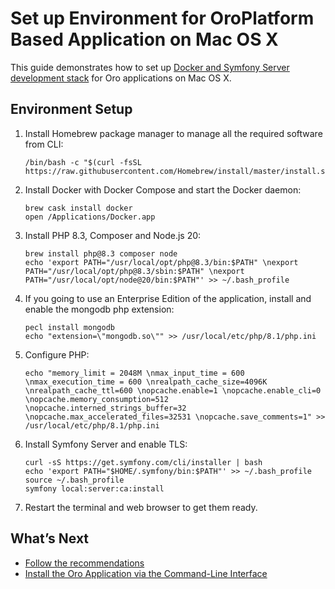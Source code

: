 <a id="setup-dev-env-docker-symfony-mac"></a>

# Set up Environment for OroPlatform Based Application on Mac OS X

This guide demonstrates how to set up [Docker and Symfony Server development stack](docker-and-symfony/index.md#setup-dev-env-docker-symfony) for Oro applications on Mac OS X.

## Environment Setup

1. Install Homebrew package manager to manage all the required software from CLI:
   ```none
   /bin/bash -c "$(curl -fsSL https://raw.githubusercontent.com/Homebrew/install/master/install.sh)"
   ```
2. Install Docker with Docker Compose and start the Docker daemon:
   ```none
   brew cask install docker
   open /Applications/Docker.app
   ```
3. Install PHP 8.3, Composer and Node.js 20:
   ```none
   brew install php@8.3 composer node
   echo 'export PATH="/usr/local/opt/php@8.3/bin:$PATH" \nexport PATH="/usr/local/opt/php@8.3/sbin:$PATH" \nexport PATH="/usr/local/opt/node@20/bin:$PATH"' >> ~/.bash_profile
   ```
4. If you going to use an Enterprise Edition of the application, install and enable the mongodb php extension:
   ```none
   pecl install mongodb
   echo "extension=\"mongodb.so\"" >> /usr/local/etc/php/8.1/php.ini
   ```
5. Configure PHP:
   ```none
   echo "memory_limit = 2048M \nmax_input_time = 600 \nmax_execution_time = 600 \nrealpath_cache_size=4096K \nrealpath_cache_ttl=600 \nopcache.enable=1 \nopcache.enable_cli=0 \nopcache.memory_consumption=512 \nopcache.interned_strings_buffer=32 \nopcache.max_accelerated_files=32531 \nopcache.save_comments=1" >> /usr/local/etc/php/8.1/php.ini
   ```
6. Install Symfony Server and enable TLS:
   ```none
   curl -sS https://get.symfony.com/cli/installer | bash
   echo 'export PATH="$HOME/.symfony/bin:$PATH"' >> ~/.bash_profile
   source ~/.bash_profile
   symfony local:server:ca:install
   ```
7. Restart the terminal and web browser to get them ready.

## What’s Next

* [Follow the recommendations](docker-and-symfony/index.md#setup-dev-env-docker-symfony-recommendations)
* [Install the Oro Application via the Command-Line Interface](docker-and-symfony/index.md#setup-dev-env-docker-symfony-install-application)
